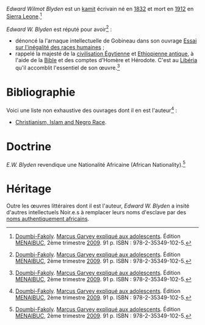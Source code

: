 <!-- TITLE: Edward Wilmot Blyden -->
<!-- SUBTITLE: Présentation de l'écrivain Edward Wilmot Blyden -->

*Edward Wilmot Blyden* est un [kamit](/terminologie/mdw-ntr/kamit) écrivain né en [1832]() et mort en [1912]()  en [Sierra Leone]().[^1]

*Edward W. Blyden* est réputé pour avoir[^1] :
* dénoncé la l'arnaque intellectuelle de Gobineau dans son ouvrage [Essai sur l'inégalité des races humaines]() ;
* rappelé la majesté de la [civilisation Égytienne]() et [Ethiopienne antique](), à l'aide de la [Bible]() et des comptes d'Homère et Hérodote.
C'est au [Libéria](/geographie/pays/afrique/nord-ouest/liberia) qu'il accomblit l'essentiel de son œuvre.[^1]
# Bibliographie
Voici une liste non exhaustive des ouvrages dont il en est l'auteur[^1] :
* [Christianism, Islam and Negro Race]().

# Doctrine
*E.W. Blyden* revendique une Nationalité Africaine (African Nationality).[^1]

# Héritage
Outre les œuvres littéraires dont il est l'auteur, *Edward W. Blyden* a insité d'autres intellectuels Noir.e.s à remplacer leurs noms d'esclave par des [noms authentiquement africains]().


[^1]: [Doumbi-Fakoly](/personnalite/homme/polymathe/afrique/nord-ouest/pays/mali/doumbi-fakoli). [Marcus Garvey expliqué aux adolescents](/ouvrage/documentaire/marcus-garvey-explique-aux-adolescents). Édition [MENAIBUC](/organisme/editeur/menaibuc), 2ème trimestre [2009](/histoire/date/calendrier-gregorien/par-annee/2009). 91 p. ISBN : 978-2-35349-102-5.